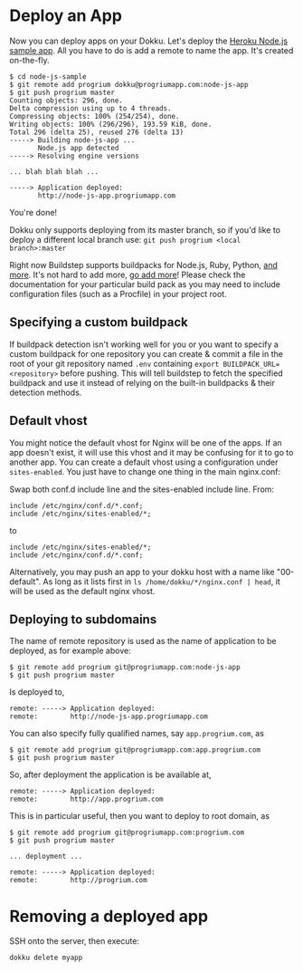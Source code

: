 # Deploy an App

Now you can deploy apps on your Dokku. Let's deploy the [Heroku Node.js sample app](https://github.com/heroku/node-js-sample). All you have to do is add a remote to name the app. It's created on-the-fly.

```
$ cd node-js-sample
$ git remote add progrium dokku@progriumapp.com:node-js-app
$ git push progrium master
Counting objects: 296, done.
Delta compression using up to 4 threads.
Compressing objects: 100% (254/254), done.
Writing objects: 100% (296/296), 193.59 KiB, done.
Total 296 (delta 25), reused 276 (delta 13)
-----> Building node-js-app ...
       Node.js app detected
-----> Resolving engine versions

... blah blah blah ...

-----> Application deployed:
       http://node-js-app.progriumapp.com
```

You're done!

Dokku only supports deploying from its master branch, so if you'd like to deploy a different local branch use: ```git push progrium <local branch>:master```

Right now Buildstep supports buildpacks for Node.js, Ruby, Python, [and more](https://github.com/progrium/buildstep#supported-buildpacks). It's not hard to add more, [go add more](https://github.com/progrium/buildstep#adding-buildpacks)!
Please check the documentation for your particular build pack as you may need to include configuration files (such as a Procfile) in your project root.

## Specifying a custom buildpack

If buildpack detection isn't working well for you or you want to specify a custom buildpack for one repository you can create & commit a file in the root of your git repository named `.env` containing `export BUILDPACK_URL=<repository>` before pushing. This will tell buildstep to fetch the specified buildpack and use it instead of relying on the built-in buildpacks & their detection methods.

## Default vhost

You might notice the default vhost for Nginx will be one of the apps. If an app doesn't exist, it will use this vhost and it may be confusing for it to go to another app. You can create a default vhost using a configuration under `sites-enabled`. You just have to change one thing in the main nginx.conf:

Swap both conf.d include line and the sites-enabled include line. From:
```
include /etc/nginx/conf.d/*.conf;
include /etc/nginx/sites-enabled/*;
```
to
```
include /etc/nginx/sites-enabled/*;
include /etc/nginx/conf.d/*.conf;
```

Alternatively, you may push an app to your dokku host with a name like "00-default". As long as it lists first in `ls /home/dokku/*/nginx.conf | head`, it will be used as the default nginx vhost.

## Deploying to subdomains

The name of remote repository is used as the name of application to be deployed, as for example above:

    $ git remote add progrium git@progriumapp.com:node-js-app
    $ git push progrium master

Is deployed to,

    remote: -----> Application deployed:
    remote:        http://node-js-app.progriumapp.com

You can also specify fully qualified names, say `app.progrium.com`, as

    $ git remote add progrium git@progriumapp.com:app.progrium.com
    $ git push progrium master

So, after deployment the application is be available at,

    remote: -----> Application deployed:
    remote:        http://app.progrium.com

This is in particular useful, then you want to deploy to root domain, as

    $ git remote add progrium git@progriumapp.com:progrium.com
    $ git push progrium master

    ... deployment ...

    remote: -----> Application deployed:
    remote:        http://progrium.com

# Removing a deployed app

SSH onto the server, then execute:

```bash
dokku delete myapp
```
